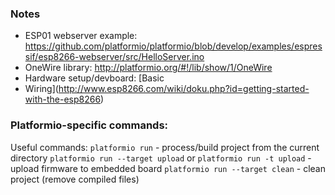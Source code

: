 ### Notes

* ESP01 webserver example: https://github.com/platformio/platformio/blob/develop/examples/espressif/esp8266-webserver/src/HelloServer.ino
* OneWire library: http://platformio.org/#!/lib/show/1/OneWire
* Hardware setup/devboard: [Basic
* Wiring](http://www.esp8266.com/wiki/doku.php?id=getting-started-with-the-esp8266)


### Platformio-specific commands:

Useful commands:
`platformio run` - process/build project from the current directory
`platformio run --target upload` or `platformio run -t upload` - upload firmware to embedded board
`platformio run --target clean` - clean project (remove compiled files)
